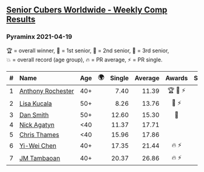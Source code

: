 <style>table {white-space: nowrap;}</style>
<link rel="stylesheet" type="text/css" href="/scw-comp/css/flags.css" />

## [Senior Cubers Worldwide - Weekly Comp Results](/scw-comp/results/)
### Pyraminx 2021-04-19

<span style="white-space: nowrap;">🏆 = overall winner</span>, <span style="white-space: nowrap;">🥇 = 1st senior</span>, <span style="white-space: nowrap;">🥈 = 2nd senior</span>, <span style="white-space: nowrap;">🥉 = 3rd senior</span>, <span style="white-space: nowrap;">💥 = overall record (age group)</span>, <span style="white-space: nowrap;">🔥 = PR average</span>, <span style="white-space: nowrap;">⚡ = PR single</span>.

| # | Name | Age | 🌍 | Single | Average | Awards | Solve 1 | Solve 2 | Solve 3 | Solve 4 | Solve 5 | Video |
| :--: | :-- | :--: | :--: | --: | --: | :--: | --: | --: | --: | --: | --: | :-- |
| 1 | [Anthony Rochester](../../persons/anthony_rochester/pyram.md) | 40+ | <i class="flag flag-AU" /> | 7.40 | 11.39 | 🏆 🥇 ⚡ | 10.16 | 12.76 | 13.24 | 7.40 | 11.24 | [Desktop](https://www.facebook.com/events/455121419077355/permalink/458570972065733) / [Mobile](https://m.facebook.com/events/455121419077355?view=permalink&id=458570972065733) |
| 2 | [Lisa Kucala](../../persons/lisa_kucala/pyram.md) | 50+ | <i class="flag flag-US" /> | 8.26 | 13.76 | 🥈 ⚡ | 15.37 | 8.26 | 10.27 | 15.64 | 20.46 | [Desktop](https://www.facebook.com/events/455121419077355/permalink/462902828299214) / [Mobile](https://m.facebook.com/events/455121419077355?view=permalink&id=462902828299214) |
| 3 | [Dan Smith](../../persons/dan_smith/pyram.md) | 50+ | <i class="flag flag-US" /> | 12.60 | 15.30 | 🥉 | 14.88 | 17.17 | 12.60 | 18.87 | 13.85 | [Desktop](https://www.facebook.com/events/455121419077355/permalink/462998088289688) / [Mobile](https://m.facebook.com/events/455121419077355?view=permalink&id=462998088289688) |
| 4 | [Nick Agatyn](../../persons/nick_agatyn/pyram.md) | <40 | <i class="flag flag-AU" /> | 11.37 | 17.71 |  | 15.98 | 17.00 | 20.15 | 11.37 | 21.79 | [Desktop](https://www.facebook.com/757743227/videos/10161208452693228) / [Mobile](https://m.facebook.com/757743227/videos/10161208452693228) |
| 5 | [Chris Thames](../../persons/chris_thames/pyram.md) | <40 | <i class="flag flag-US" /> | 15.96 | 17.86 |  | 16.21 | 25.28 | 20.84 | 16.54 | 15.96 | [Desktop](https://www.facebook.com/events/455121419077355/permalink/462894068300090) / [Mobile](https://m.facebook.com/events/455121419077355?view=permalink&id=462894068300090) |
| 6 | [Yi-Wei Chen](../../persons/yi_wei_chen/pyram.md) | 40+ | <i class="flag flag-TW" /> | 17.35 | 21.44 | 🔥 ⚡ | 17.35 | 18.88 | 27.98 | 17.47 | 32.67 | [Desktop](https://www.facebook.com/events/455121419077355/permalink/461695675086596) / [Mobile](https://m.facebook.com/events/455121419077355?view=permalink&id=461695675086596) |
| 7 | [JM Tambaoan](../../persons/jm_tambaoan/pyram.md) | 40+ | <i class="flag flag-PH" /> | 20.37 | 26.86 | 🔥 ⚡ | 26.53 | 30.89 | 31.94 | 20.37 | 23.16 | [Desktop](https://www.facebook.com/events/455121419077355/permalink/460120138577483) / [Mobile](https://m.facebook.com/events/455121419077355?view=permalink&id=460120138577483) |

<!-- Global site tag (gtag.js) - Google Analytics -->
<script async src="https://www.googletagmanager.com/gtag/js?id=UA-86348435-3"></script>
<script>window.dataLayer = window.dataLayer || []; function gtag() {dataLayer.push(arguments);} gtag('js', new Date()); gtag('config', 'UA-86348435-3');</script>
